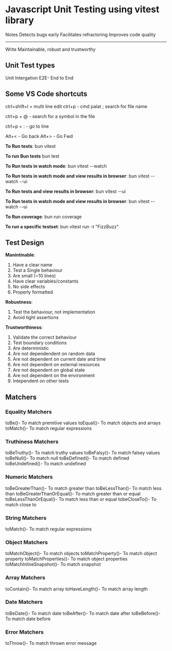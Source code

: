 # Javascript Unit Testing using vitest library

Notes
Detects bugs early
Facilitates refractoring
Improves code quality
****
Write Maintainable, robust and trustworthy

## Unit Test types

Unit
Intergation
E2E- End to End

## Some VS Code shortcuts

ctrl+shift+l = multi line edit
ctrl+p - cmd palat ; search for file name

ctrl+p + @ - search for a symbol in the file

ctrl+p + : - go to line

Alt+< - Go back
Alt+> - Go Fwd

**To Run tests**:
bun vitest

**To run Bun tests**
bun test

**To Run tests in watch mode**:
bun vitest --watch

**To Run tests in watch mode and view results in browser**:
bun vitest --watch --ui

**To Run tests and view results in browser**:
bun vitest --ui

**To Run tests in watch mode and view results in browser**:
bun vitest --watch --ui

**To Run coverage**:
bun run coverage

**To run a specific testset**:
bun vitest run -t "FizzBuzz"

## Test Design

**Manintinable**:

1. Have a clear name
2. Test a Single behaviour
3. Are small (~10 lines)
4. Have clear variables/constants
5. No side effects
6. Properly formatted

**Robustness**:

1. Test the behaviour, not implementation
2. Avoid tight assertions

**Trustworthiness**:

1. Validate the correct behaviour
2. Test boundary conditions
3. Are deterministic
4. Are not dependendent on random data
5. Are not dependent on current date and time
6. Are not dependent on external resources
7. Are not dependent on global state
8. Are not dependent on the environment
9. Intependent on other tests

## Matchers

### Equality Matchers

toBe()- To match premitive values
toEqual()- To match objects and arrays
toMatch()- To match regular expressions

### Truthiness Matchers

toBeTruthy()- To match truthy values
toBeFalsy()- To match falsey values
toBeNull()- To match null
toBeDefined()- To match defined
toBeUndefined()- To match undefined

### Numeric Matchers

toBeGreaterThan()- To match greater than
toBeLessThan()- To match less than
toBeGreaterThanOrEqual()- To match greater than or equal
toBeLessThanOrEqual()- To match less than or equal
tobeCloseTo()- To match close to

### String Matchers

toMatch()- To match regular expressions

### Object Matchers

toMatchObject()- To match objects
toMatchProperty()- To match object property
toMatchProperties()- To match object properties
toMatchInlineSnapshot()- To match snapshot

### Array Matchers

toContain()- To match array
toHaveLength()- To match array length

### Date Matchers

toBeDate()- To match date
toBeAfter()- To match date after
toBeBefore()- To match date before

### Error Matchers

toThrow()- To match thrown error message
